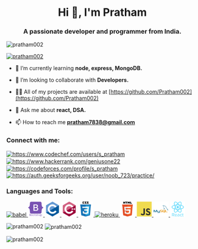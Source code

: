 <h1 align="center">Hi 👋, I'm Pratham</h1>
<h3 align="center">A passionate developer and programmer from India.</h3>

<p align="left"> <img src="https://komarev.com/ghpvc/?username=pratham002&label=Profile%20views&color=0e75b6&style=flat" alt="pratham002" /> </p>

<p align="left"> <a href="https://github.com/ryo-ma/github-profile-trophy"><img src="https://github-profile-trophy.vercel.app/?username=pratham002" alt="pratham002" /></a> </p>

- 🌱 I’m currently learning **node, express, MongoDB.**

- 👯 I’m looking to collaborate with **Developers.**

- 👨‍💻 All of my projects are available at [https://github.com/Pratham002](https://github.com/Pratham002)

- 💬 Ask me about **react, DSA.**

- 📫 How to reach me **pratham7838@gmail.com**

<h3 align="left">Connect with me:</h3>
<p align="left">
<a href="https://www.codechef.com/users/https://www.codechef.com/users/s_pratham" target="blank"><img align="center" src="https://cdn.jsdelivr.net/npm/simple-icons@3.1.0/icons/codechef.svg" alt="https://www.codechef.com/users/s_pratham" height="30" width="40" /></a>
<a href="https://www.hackerrank.com/https://www.hackerrank.com/geniusone22" target="blank"><img align="center" src="https://raw.githubusercontent.com/rahuldkjain/github-profile-readme-generator/master/src/images/icons/Social/hackerrank.svg" alt="https://www.hackerrank.com/geniusone22" height="30" width="40" /></a>
<a href="https://codeforces.com/profile/https://codeforces.com/profile/s_pratham" target="blank"><img align="center" src="https://raw.githubusercontent.com/rahuldkjain/github-profile-readme-generator/master/src/images/icons/Social/codeforces.svg" alt="https://codeforces.com/profile/s_pratham" height="30" width="40" /></a>
<a href="https://auth.geeksforgeeks.org/user/https://auth.geeksforgeeks.org/user/noob_723/practice/" target="blank"><img align="center" src="https://raw.githubusercontent.com/rahuldkjain/github-profile-readme-generator/master/src/images/icons/Social/geeks-for-geeks.svg" alt="https://auth.geeksforgeeks.org/user/noob_723/practice/" height="30" width="40" /></a>
</p>

<h3 align="left">Languages and Tools:</h3>
<p align="left"> <a href="https://babeljs.io/" target="_blank" rel="noreferrer"> <img src="https://www.vectorlogo.zone/logos/babeljs/babeljs-icon.svg" alt="babel" width="40" height="40"/> </a> <a href="https://getbootstrap.com" target="_blank" rel="noreferrer"> <img src="https://raw.githubusercontent.com/devicons/devicon/master/icons/bootstrap/bootstrap-plain-wordmark.svg" alt="bootstrap" width="40" height="40"/> </a> <a href="https://www.cprogramming.com/" target="_blank" rel="noreferrer"> <img src="https://raw.githubusercontent.com/devicons/devicon/master/icons/c/c-original.svg" alt="c" width="40" height="40"/> </a> <a href="https://www.w3schools.com/cpp/" target="_blank" rel="noreferrer"> <img src="https://raw.githubusercontent.com/devicons/devicon/master/icons/cplusplus/cplusplus-original.svg" alt="cplusplus" width="40" height="40"/> </a> <a href="https://www.w3schools.com/css/" target="_blank" rel="noreferrer"> <img src="https://raw.githubusercontent.com/devicons/devicon/master/icons/css3/css3-original-wordmark.svg" alt="css3" width="40" height="40"/> </a> <a href="https://heroku.com" target="_blank" rel="noreferrer"> <img src="https://www.vectorlogo.zone/logos/heroku/heroku-icon.svg" alt="heroku" width="40" height="40"/> </a> <a href="https://www.w3.org/html/" target="_blank" rel="noreferrer"> <img src="https://raw.githubusercontent.com/devicons/devicon/master/icons/html5/html5-original-wordmark.svg" alt="html5" width="40" height="40"/> </a> <a href="https://developer.mozilla.org/en-US/docs/Web/JavaScript" target="_blank" rel="noreferrer"> <img src="https://raw.githubusercontent.com/devicons/devicon/master/icons/javascript/javascript-original.svg" alt="javascript" width="40" height="40"/> </a> <a href="https://www.mysql.com/" target="_blank" rel="noreferrer"> <img src="https://raw.githubusercontent.com/devicons/devicon/master/icons/mysql/mysql-original-wordmark.svg" alt="mysql" width="40" height="40"/> </a> <a href="https://reactjs.org/" target="_blank" rel="noreferrer"> <img src="https://raw.githubusercontent.com/devicons/devicon/master/icons/react/react-original-wordmark.svg" alt="react" width="40" height="40"/> </a> </p>

<p><img align="left" src="https://github-readme-stats.vercel.app/api/top-langs?username=pratham002&show_icons=true&locale=en&layout=compact" alt="pratham002" /></p>

<p>&nbsp;<img align="center" src="https://github-readme-stats.vercel.app/api?username=pratham002&show_icons=true&locale=en" alt="pratham002" /></p>

<p><img align="center" src="https://github-readme-streak-stats.herokuapp.com/?user=pratham002&" alt="pratham002" /></p>
